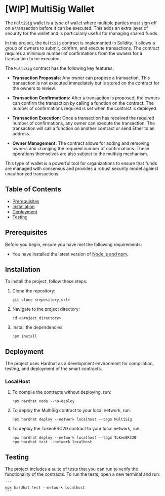 # [WIP] MultiSig Wallet

The `MultiSig` wallet is a type of wallet where multiple parties must sign off on a transaction before it can be executed. This adds an extra layer of security for the wallet and is particularly useful for managing shared funds.

In this project, the `MultiSig` contract is implemented in Solidity. It allows a group of owners to submit, confirm, and execute transactions. The contract requires a minimum number of confirmations from the owners for a transaction to be executed.

The `MultiSig` contract has the following key features:

- **Transaction Proposals:** Any owner can propose a transaction. This transaction is not executed immediately but is stored on the contract for the owners to review.

- **Transaction Confirmations:** After a transaction is proposed, the owners can confirm the transaction by calling a function on the contract. The number of confirmations required is set when the contract is deployed.

- **Transaction Execution:** Once a transaction has received the required number of confirmations, any owner can execute the transaction. The transaction will call a function on another contract or send Ether to an address.

- **Owner Management:** The contract allows for adding and removing owners and changing the required number of confirmations. These operations themselves are also subject to the multisig mechanism.

This type of wallet is a powerful tool for organizations to ensure that funds are managed with consensus and provides a robust security model against unauthorized transactions.

## Table of Contents

- [Prerequisites](#prerequisites)
- [Installation](#installation)
- [Deployment](#deployment)
- [Testing](#testing)

## Prerequisites

Before you begin, ensure you have met the following requirements:

- You have installed the latest version of [Node.js and npm](https://nodejs.org/en/download/).

## Installation

To install the project, follow these steps:

1. Clone the repository:

    ```
    git clone <repository_url>  
    ```

2. Navigate to the project directory:

    ```
    cd <project_directory> 
    ```

3. Install the dependencies:

    ```
    npm install 
    ```

## Deployment

The project uses Hardhat as a development environment for compilation, testing, and deployment of the smart contracts.

### LocalHost

1. To compile the contracts without deploying, run:

    ```
    npx hardhat node --no-deploy
    ```

2. To deploy the MultiSig contract to your local network, run:

    ```
    npx hardhat deploy --network localhost --tags MultiSig
    ```

3. To deploy the TokenERC20 contract to your local network, run:

    ```
    npx hardhat deploy --network localhost --tags TokenERC20
    npx hardhat test --network localhost
    ```

## Testing

The project includes a suite of tests that you can run to verify the functionality of the contracts. To run the tests, open a new terminal and run:

    ```
    npx hardhat test --network localhost
    ```

